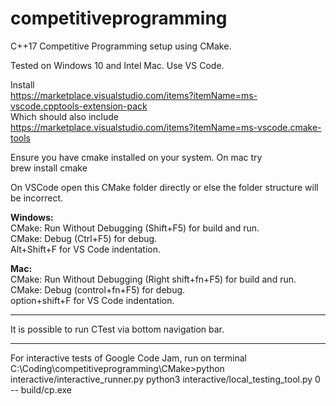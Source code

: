 # competitiveprogramming
C++17 Competitive Programming setup using CMake.

Tested on Windows 10 and Intel Mac. Use VS Code.

Install<br/>
https://marketplace.visualstudio.com/items?itemName=ms-vscode.cpptools-extension-pack<br/>
Which should also include<br/>
https://marketplace.visualstudio.com/items?itemName=ms-vscode.cmake-tools

Ensure you have cmake installed on your system. On mac try<br/>
brew install cmake<br/>

On VSCode open this CMake folder directly or else the folder structure will be incorrect.<br/>

**Windows:**<br/>
CMake: Run Without Debugging (Shift+F5) for build and run.<br/>
CMake: Debug (Ctrl+F5) for debug.<br/>
Alt+Shift+F for VS Code indentation.<br/>

**Mac:**<br/>
CMake: Run Without Debugging (Right shift+fn+F5) for build and run.<br/>
CMake: Debug (control+fn+F5) for debug.<br/>
option+shift+F for VS Code indentation.<br/>

<hr />

It is possible to run CTest via bottom navigation bar.

<hr />

For interactive tests of Google Code Jam, run on terminal<br/>
C:\Coding\competitiveprogramming\CMake>python interactive/interactive_runner.py python3 interactive/local_testing_tool.py 0 -- build/cp.exe
